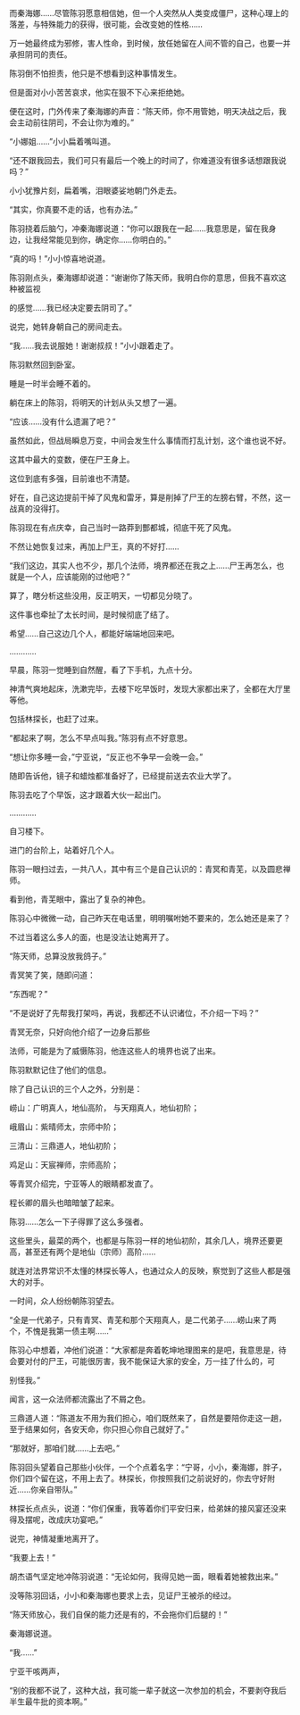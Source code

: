 而秦海娜……尽管陈羽愿意相信她，但一个人突然从人类变成僵尸，这种心理上的落差，与特殊能力的获得，很可能，会改变她的性格……

万一她最终成为邪修，害人性命，到时候，放任她留在人间不管的自己，也要一并承担阴司的责任。

陈羽倒不怕担责，他只是不想看到这种事情发生。

但是面对小小苦苦哀求，他实在狠不下心来拒绝她。

便在这时，门外传来了秦海娜的声音：“陈天师，你不用管她，明天决战之后，我会主动前往阴司，不会让你为难的。”

“小娜姐……”小小扁着嘴叫道。

“还不跟我回去，我们可只有最后一个晚上的时间了，你难道没有很多话想跟我说吗？”

小小犹豫片刻，扁着嘴，泪眼婆娑地朝门外走去。

“其实，你真要不走的话，也有办法。”

陈羽挠着后脑勺，冲秦海娜说道：“你可以跟我在一起……我意思是，留在我身边，让我经常能见到你，确定你……你明白的。”

“真的吗！”小小惊喜地说道。

陈羽刚点头，秦海娜却说道：“谢谢你了陈天师，我明白你的意思，但我不喜欢这种被监视

的感觉……我已经决定要去阴司了。”

说完，她转身朝自己的房间走去。

“我……我去说服她！谢谢叔叔！”小小跟着走了。

陈羽默然回到卧室。

睡是一时半会睡不着的。

躺在床上的陈羽，将明天的计划从头又想了一遍。

“应该……没有什么遗漏了吧？”

虽然如此，但战局瞬息万变，中间会发生什么事情而打乱计划，这个谁也说不好。

这其中最大的变数，便在尸王身上。

这位到底有多强，目前谁也不清楚。

好在，自己这边提前干掉了风鬼和雷牙，算是削掉了尸王的左膀右臂，不然，这一战真的没得打。

陈羽现在有点庆幸，自己当时一路莽到酆都城，彻底干死了风鬼。

不然让她恢复过来，再加上尸王，真的不好打……

“我们这边，其实人也不少，那几个法师，境界都还在我之上……尸王再怎么，也就是一个人，应该能刚的过他吧？”

算了，瞎分析这些没用，反正明天，一切都见分晓了。

这件事也牵扯了太长时间，是时候彻底了结了。

希望……自己这边几个人，都能好端端地回来吧。

…………

早晨，陈羽一觉睡到自然醒，看了下手机，九点十分。

神清气爽地起床，洗漱完毕，去楼下吃早饭时，发现大家都出来了，全都在大厅里等他。

包括林探长，也赶了过来。

“都起来了啊，怎么不早点叫我。”陈羽有点不好意思。

“想让你多睡一会，”宁亚说，“反正也不争早一会晚一会。”

随即告诉他，镜子和蜡烛都准备好了，已经提前送去农业大学了。

陈羽去吃了个早饭，这才跟着大伙一起出门。

…………

自习楼下。

进门的台阶上，站着好几个人。

陈羽一眼扫过去，一共八人，其中有三个是自己认识的：青冥和青芜，以及圆悲禅师。

看到他，青芜眼中，露出了复杂的神色。

陈羽心中微微一动，自己昨天在电话里，明明嘱咐她不要来的，怎么她还是来了？

不过当着这么多人的面，也是没法让她离开了。

“陈天师，总算没放我鸽子。”

青冥笑了笑，随即问道：

“东西呢？”

“不是说好了先帮我打架吗，再说，我都还不认识诸位，不介绍一下吗？”

青冥无奈，只好向他介绍了一边身后那些

法师，可能是为了威慑陈羽，他连这些人的境界也说了出来。

陈羽默默记住了他们的信息。

除了自己认识的三个人之外，分别是：

崂山：广明真人，地仙高阶， 与天翔真人，地仙初阶；

峨眉山：紫晴师太，宗师中阶；

三清山：三鼎道人，地仙初阶；

鸡足山：天宸禅师，宗师高阶；

等青冥介绍完，宁亚等人的眼睛都发直了。

程长卿的眉头也暗暗皱了起来。

陈羽……怎么一下子得罪了这么多强者。

这些里头，最菜的两个，也都是与陈羽一样的地仙初阶，其余几人，境界还要更高，甚至还有两个是地仙（宗师）高阶……

就连对法界常识不太懂的林探长等人，也通过众人的反映，察觉到了这些人都是强大的对手。

一时间，众人纷纷朝陈羽望去。

“全是一代弟子，只有青冥、青芜和那个天翔真人，是二代弟子……崂山来了两个，不愧是我第一债主啊……”

陈羽心中想着，冲他们说道：“大家都是奔着乾坤地理图来的是吧，我意思是，待会要对付的尸王，可能很厉害，我不能保证大家的安全，万一挂了什么的，可

别怪我。”

闻言，这一众法师都流露出了不屑之色。

三鼎道人道：“陈道友不用为我们担心，咱们既然来了，自然是要陪你走这一趟，至于结果如何，各安天命，你只担心你自己就好了。”

“那就好，那咱们就……上去吧。”

陈羽回头望着自己那些小伙伴，一个个点着名字：“宁哥，小小，秦海娜，胖子，你们四个留在这，不用上去了。林探长，你按照我们之前说好的，你去守好附近……你亲自带队。”

林探长点点头，说道：“你们保重，我等着你们平安归来，给弟妹的接风宴还没来得及摆呢，改成庆功宴吧。”

说完，神情凝重地离开了。

“我要上去！”

胡杰语气坚定地冲陈羽说道：“无论如何，我得见她一面，眼看着她被救出来。”

没等陈羽回话，小小和秦海娜也要求上去，见证尸王被杀的经过。

“陈天师放心，我们自保的能力还是有的，不会拖你们后腿的！”

秦海娜说道。

“我……”

宁亚干咳两声，

“别的我都不说了，这种大战，我可能一辈子就这一次参加的机会，不要剥夺我后半生最牛批的资本啊。”
